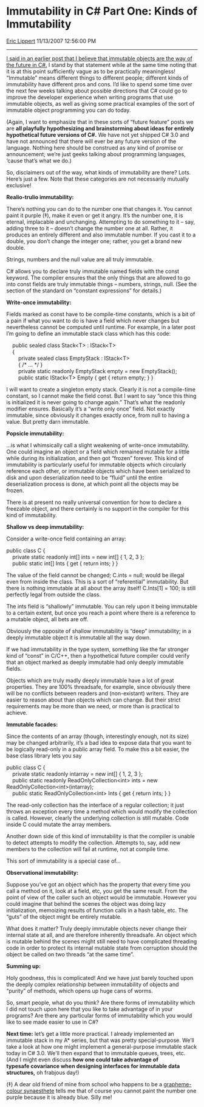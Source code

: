 # Immutability in C\# Part One: Kinds of Immutability

[Eric Lippert](https://social.msdn.microsoft.com/profile/Eric%20Lippert) 11/13/2007 12:56:00 PM

-----

[I said in an earlier post that I believe that immutable objects are the way of the future in C\#.](http://blogs.msdn.com/ericlippert/archive/2007/10/04/path-finding-using-a-in-c-3-0-part-two.aspx) I stand by that statement while at the same time noting that it is at this point sufficiently vague as to be practically meaningless\! “Immutable” means different things to different people; different kinds of immutability have different pros and cons. I’d like to spend some time over the next few weeks talking about possible directions that C\# could go to improve the developer experience when writing programs that use immutable objects, as well as giving some practical examples of the sort of immutable object programming you can do today.

(Again, I want to emphasize that in these sorts of “future feature” posts we are **all playfully hypothesizing and brainstorming about ideas for entirely hypothetical future versions of C\#.** We have not yet shipped C\# 3.0 and have not announced that there will ever be any future version of the language. Nothing here should be construed as any kind of promise or announcement; we’re just geeks talking about programming languages, ‘cause that’s what we do.)

So, disclaimers out of the way, what kinds of immutability are there? Lots. Here’s just a few. Note that these categories are not necessarily mutually exclusive\!

**Realio-trulio immutability:**

There’s nothing you can do to the number one that changes it. You cannot paint it purple (‡), make it even or get it angry. It’s the number one, it is eternal, implacable and unchanging. Attempting to do something to it – say, adding three to it – doesn’t change the number one at all. Rather, it produces an entirely different and also immutable number. If you cast it to a double, you don’t change the integer one; rather, you get a brand new double.

Strings, numbers and the null value are all truly immutable.

C\# allows you to declare truly immutable named fields with the const keyword. The compiler ensures that the only things that are allowed to go into const fields are truly immutable things – numbers, strings, null. (See the section of the standard on “constant expressions” for details.)

**Write-once immutability:**

Fields marked as const have to be compile-time constants, which is a bit of a pain if what you want to do is have a field which never changes but nevertheless cannot be computed until runtime. For example, in a later post I’m going to define an immutable stack class which has this code:

 

    public sealed class Stack\<T\> : IStack\<T\>  
    {  
        private sealed class EmptyStack : IStack\<T\>  
        { /\* ... \*/ }  
        private static readonly EmptyStack empty = new EmptyStack();  
        public static IStack\<T\> Empty { get { return empty; } }

I will want to create a singleton empty stack. Clearly it is not a compile-time constant, so I cannot make the field const. But I want to say “once this thing is initialized it is never going to change again.” That’s what the readonly modifier ensures. Basically it’s a “write only once” field. Not exactly immutable, since obviously it changes exactly once, from null to having a value. But pretty darn immutable.

**Popsicle immutability:**

...is what I whimsically call a slight weakening of write-once immutability. One could imagine an object or a field which remained mutable for a little while during its initialization, and then got “frozen” forever. This kind of immutability is particularly useful for immutable objects which circularly reference each other, or immutable objects which have been serialized to disk and upon deserialization need to be “fluid” until the entire deserialization process is done, at which point all the objects may be frozen.

There is at present no really universal convention for how to declare a freezable object, and there certainly is no support in the compiler for this kind of immutability.

**Shallow vs deep immutability:**

Consider a write-once field containing an array:

 

public class C {  
    private static readonly int\[\] ints = new int\[\] { 1, 2, 3 };  
    public static int\[\] Ints { get { return ints; } }

The value of the field cannot be changed; C.ints = null; would be illegal even from inside the class. This is a sort of “referential” immutability. But there is nothing immutable at all about the array itself\! C.Ints\[1\] = 100; is still perfectly legal from outside the class.

The ints field is “shallowly” immutable. You can rely upon it being immutable to a certain extent, but once you reach a point where there is a reference to a mutable object, all bets are off.

Obviously the opposite of shallow immutability is “deep” immutability; in a deeply immutable object it is immutable all the way down.

If we had immutability in the type system, something like the far stronger kind of “const” in C/C++, then a hypothetical future compiler could verify that an object marked as deeply immutable had only deeply immutable fields.

Objects which are truly madly deeply immutable have a lot of great properties. They are 100% threadsafe, for example, since obviously there will be no conflicts between readers and (non-existant) writers. They are easier to reason about than objects which can change. But their strict requirements may be more than we need, or more than is practical to achieve.

**Immutable facades:**

Since the contents of an array (though, interestingly enough, not its size) may be changed arbitrarily, it’s a bad idea to expose data that you want to be logically read-only in a public array field. To make this a bit easier, the base class library lets you say

 

public class C {  
    private static readonly intarray = new int\[\] { 1, 2, 3 };  
    public static readonly ReadOnlyCollection\<int\> ints = new ReadOnlyCollection\<int\>(intarray);  
    public static ReadOnlyCollection\<int\> Ints { get { return ints; } }

The read-only collection has the interface of a regular collection; it just throws an exception every time a method which would modify the collection is called. However, clearly the underlying collection is still mutable. Code inside C could mutate the array members.

Another down side of this kind of immutability is that the compiler is unable to detect attempts to modify the collection. Attempts to, say, add new members to the collection will fail at runtime, not at compile time.

This sort of immutability is a special case of...

**Observational immutability:**

Suppose you’ve got an object which has the property that every time you call a method on it, look at a field, etc, you get the same result. From the point of view of the caller such an object would be immutable. However you could imagine that behind the scenes the object was doing lazy initialization, memoizing results of function calls in a hash table, etc. The “guts” of the object might be entirely mutable.

What does it matter? Truly deeply immutable objects never change their internal state at all, and are therefore inherently threadsafe. An object which is mutable behind the scenes might still need to have complicated threading code in order to protect its internal mutable state from corruption should the object be called on two threads “at the same time”.

**Summing up:**

Holy goodness, this is complicated\! And we have just barely touched upon the deeply complex relationship between immutability of objects and “purity” of methods, which opens up huge cans of worms.

So, smart people, what do you think? Are there forms of immutability which I did not touch upon here that you like to take advantage of in your programs? Are there any particular forms of immutability which you would like to see made easier to use in C\#?

**Next time:** let’s get a little more practical. I already implemented an immutable stack in my A\* series, but that was pretty special-purpose. We’ll take a look at how one might implement a general-purpose immutable stack today in C\# 3.0. We'll then expand that to immutable queues, trees, etc. (And I might even discuss **how one could take advantage of typesafe covariance when designing interfaces for immutable data structures,** oh frabjous day\!)

(‡) A dear old friend of mine from school who happens to be a [grapheme-colour synaesthete](http://en.wikipedia.org/wiki/Grapheme-color_synesthesia) tells me that of course you cannot paint the number one purple because it is already blue. Silly me\!

